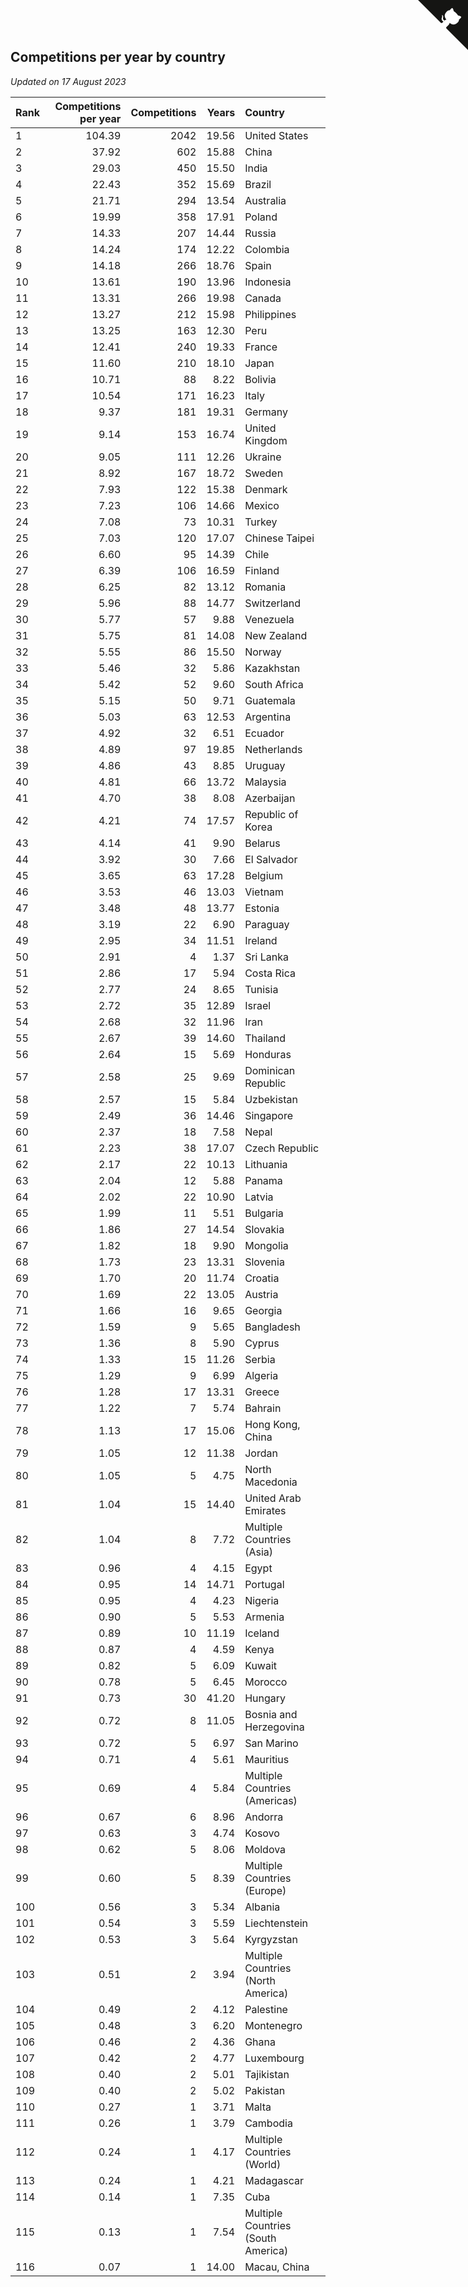 ## Competitions per year by country

*Updated on 17 August 2023*

| Rank | Competitions per year | Competitions | Years | Country |
| :--- | ---: | ---: | ---: | :--- |
| 1 | 104.39 | 2042 | 19.56 | United States |
| 2 | 37.92 | 602 | 15.88 | China |
| 3 | 29.03 | 450 | 15.50 | India |
| 4 | 22.43 | 352 | 15.69 | Brazil |
| 5 | 21.71 | 294 | 13.54 | Australia |
| 6 | 19.99 | 358 | 17.91 | Poland |
| 7 | 14.33 | 207 | 14.44 | Russia |
| 8 | 14.24 | 174 | 12.22 | Colombia |
| 9 | 14.18 | 266 | 18.76 | Spain |
| 10 | 13.61 | 190 | 13.96 | Indonesia |
| 11 | 13.31 | 266 | 19.98 | Canada |
| 12 | 13.27 | 212 | 15.98 | Philippines |
| 13 | 13.25 | 163 | 12.30 | Peru |
| 14 | 12.41 | 240 | 19.33 | France |
| 15 | 11.60 | 210 | 18.10 | Japan |
| 16 | 10.71 | 88 | 8.22 | Bolivia |
| 17 | 10.54 | 171 | 16.23 | Italy |
| 18 | 9.37 | 181 | 19.31 | Germany |
| 19 | 9.14 | 153 | 16.74 | United Kingdom |
| 20 | 9.05 | 111 | 12.26 | Ukraine |
| 21 | 8.92 | 167 | 18.72 | Sweden |
| 22 | 7.93 | 122 | 15.38 | Denmark |
| 23 | 7.23 | 106 | 14.66 | Mexico |
| 24 | 7.08 | 73 | 10.31 | Turkey |
| 25 | 7.03 | 120 | 17.07 | Chinese Taipei |
| 26 | 6.60 | 95 | 14.39 | Chile |
| 27 | 6.39 | 106 | 16.59 | Finland |
| 28 | 6.25 | 82 | 13.12 | Romania |
| 29 | 5.96 | 88 | 14.77 | Switzerland |
| 30 | 5.77 | 57 | 9.88 | Venezuela |
| 31 | 5.75 | 81 | 14.08 | New Zealand |
| 32 | 5.55 | 86 | 15.50 | Norway |
| 33 | 5.46 | 32 | 5.86 | Kazakhstan |
| 34 | 5.42 | 52 | 9.60 | South Africa |
| 35 | 5.15 | 50 | 9.71 | Guatemala |
| 36 | 5.03 | 63 | 12.53 | Argentina |
| 37 | 4.92 | 32 | 6.51 | Ecuador |
| 38 | 4.89 | 97 | 19.85 | Netherlands |
| 39 | 4.86 | 43 | 8.85 | Uruguay |
| 40 | 4.81 | 66 | 13.72 | Malaysia |
| 41 | 4.70 | 38 | 8.08 | Azerbaijan |
| 42 | 4.21 | 74 | 17.57 | Republic of Korea |
| 43 | 4.14 | 41 | 9.90 | Belarus |
| 44 | 3.92 | 30 | 7.66 | El Salvador |
| 45 | 3.65 | 63 | 17.28 | Belgium |
| 46 | 3.53 | 46 | 13.03 | Vietnam |
| 47 | 3.48 | 48 | 13.77 | Estonia |
| 48 | 3.19 | 22 | 6.90 | Paraguay |
| 49 | 2.95 | 34 | 11.51 | Ireland |
| 50 | 2.91 | 4 | 1.37 | Sri Lanka |
| 51 | 2.86 | 17 | 5.94 | Costa Rica |
| 52 | 2.77 | 24 | 8.65 | Tunisia |
| 53 | 2.72 | 35 | 12.89 | Israel |
| 54 | 2.68 | 32 | 11.96 | Iran |
| 55 | 2.67 | 39 | 14.60 | Thailand |
| 56 | 2.64 | 15 | 5.69 | Honduras |
| 57 | 2.58 | 25 | 9.69 | Dominican Republic |
| 58 | 2.57 | 15 | 5.84 | Uzbekistan |
| 59 | 2.49 | 36 | 14.46 | Singapore |
| 60 | 2.37 | 18 | 7.58 | Nepal |
| 61 | 2.23 | 38 | 17.07 | Czech Republic |
| 62 | 2.17 | 22 | 10.13 | Lithuania |
| 63 | 2.04 | 12 | 5.88 | Panama |
| 64 | 2.02 | 22 | 10.90 | Latvia |
| 65 | 1.99 | 11 | 5.51 | Bulgaria |
| 66 | 1.86 | 27 | 14.54 | Slovakia |
| 67 | 1.82 | 18 | 9.90 | Mongolia |
| 68 | 1.73 | 23 | 13.31 | Slovenia |
| 69 | 1.70 | 20 | 11.74 | Croatia |
| 70 | 1.69 | 22 | 13.05 | Austria |
| 71 | 1.66 | 16 | 9.65 | Georgia |
| 72 | 1.59 | 9 | 5.65 | Bangladesh |
| 73 | 1.36 | 8 | 5.90 | Cyprus |
| 74 | 1.33 | 15 | 11.26 | Serbia |
| 75 | 1.29 | 9 | 6.99 | Algeria |
| 76 | 1.28 | 17 | 13.31 | Greece |
| 77 | 1.22 | 7 | 5.74 | Bahrain |
| 78 | 1.13 | 17 | 15.06 | Hong Kong, China |
| 79 | 1.05 | 12 | 11.38 | Jordan |
| 80 | 1.05 | 5 | 4.75 | North Macedonia |
| 81 | 1.04 | 15 | 14.40 | United Arab Emirates |
| 82 | 1.04 | 8 | 7.72 | Multiple Countries (Asia) |
| 83 | 0.96 | 4 | 4.15 | Egypt |
| 84 | 0.95 | 14 | 14.71 | Portugal |
| 85 | 0.95 | 4 | 4.23 | Nigeria |
| 86 | 0.90 | 5 | 5.53 | Armenia |
| 87 | 0.89 | 10 | 11.19 | Iceland |
| 88 | 0.87 | 4 | 4.59 | Kenya |
| 89 | 0.82 | 5 | 6.09 | Kuwait |
| 90 | 0.78 | 5 | 6.45 | Morocco |
| 91 | 0.73 | 30 | 41.20 | Hungary |
| 92 | 0.72 | 8 | 11.05 | Bosnia and Herzegovina |
| 93 | 0.72 | 5 | 6.97 | San Marino |
| 94 | 0.71 | 4 | 5.61 | Mauritius |
| 95 | 0.69 | 4 | 5.84 | Multiple Countries (Americas) |
| 96 | 0.67 | 6 | 8.96 | Andorra |
| 97 | 0.63 | 3 | 4.74 | Kosovo |
| 98 | 0.62 | 5 | 8.06 | Moldova |
| 99 | 0.60 | 5 | 8.39 | Multiple Countries (Europe) |
| 100 | 0.56 | 3 | 5.34 | Albania |
| 101 | 0.54 | 3 | 5.59 | Liechtenstein |
| 102 | 0.53 | 3 | 5.64 | Kyrgyzstan |
| 103 | 0.51 | 2 | 3.94 | Multiple Countries (North America) |
| 104 | 0.49 | 2 | 4.12 | Palestine |
| 105 | 0.48 | 3 | 6.20 | Montenegro |
| 106 | 0.46 | 2 | 4.36 | Ghana |
| 107 | 0.42 | 2 | 4.77 | Luxembourg |
| 108 | 0.40 | 2 | 5.01 | Tajikistan |
| 109 | 0.40 | 2 | 5.02 | Pakistan |
| 110 | 0.27 | 1 | 3.71 | Malta |
| 111 | 0.26 | 1 | 3.79 | Cambodia |
| 112 | 0.24 | 1 | 4.17 | Multiple Countries (World) |
| 113 | 0.24 | 1 | 4.21 | Madagascar |
| 114 | 0.14 | 1 | 7.35 | Cuba |
| 115 | 0.13 | 1 | 7.54 | Multiple Countries (South America) |
| 116 | 0.07 | 1 | 14.00 | Macau, China |


<a href="https://github.com/JustinTimeCuber/wca_statistics" class="github-corner" aria-label="View source on Github"><svg width="80" height="80" viewBox="0 0 250 250" style="fill:#151513; color:#fff; position: absolute; top: 0; border: 0; right: 0;" aria-hidden="true"><path d="M0,0 L115,115 L130,115 L142,142 L250,250 L250,0 Z"></path><path d="M128.3,109.0 C113.8,99.7 119.0,89.6 119.0,89.6 C122.0,82.7 120.5,78.6 120.5,78.6 C119.2,72.0 123.4,76.3 123.4,76.3 C127.3,80.9 125.5,87.3 125.5,87.3 C122.9,97.6 130.6,101.9 134.4,103.2" fill="currentColor" style="transform-origin: 130px 106px;" class="octo-arm"></path><path d="M115.0,115.0 C114.9,115.1 118.7,116.5 119.8,115.4 L133.7,101.6 C136.9,99.2 139.9,98.4 142.2,98.6 C133.8,88.0 127.5,74.4 143.8,58.0 C148.5,53.4 154.0,51.2 159.7,51.0 C160.3,49.4 163.2,43.6 171.4,40.1 C171.4,40.1 176.1,42.5 178.8,56.2 C183.1,58.6 187.2,61.8 190.9,65.4 C194.5,69.0 197.7,73.2 200.1,77.6 C213.8,80.2 216.3,84.9 216.3,84.9 C212.7,93.1 206.9,96.0 205.4,96.6 C205.1,102.4 203.0,107.8 198.3,112.5 C181.9,128.9 168.3,122.5 157.7,114.1 C157.9,116.9 156.7,120.9 152.7,124.9 L141.0,136.5 C139.8,137.7 141.6,141.9 141.8,141.8 Z" fill="currentColor" class="octo-body"></path></svg></a><style>.github-corner:hover .octo-arm{animation:octocat-wave 560ms ease-in-out}@keyframes octocat-wave{0%,100%{transform:rotate(0)}20%,60%{transform:rotate(-25deg)}40%,80%{transform:rotate(10deg)}}@media (max-width:500px){.github-corner:hover .octo-arm{animation:none}.github-corner .octo-arm{animation:octocat-wave 560ms ease-in-out}}</style>
